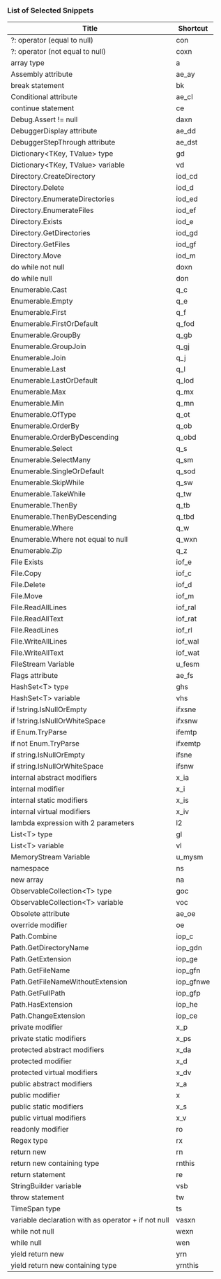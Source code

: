 ### List of Selected Snippets

Title | Shortcut
----- | --------
?: operator \(equal to null\)|con
?: operator \(not equal to null\)|coxn
array type|a
Assembly attribute|ae\_ay
break statement|bk
Conditional attribute|ae\_cl
continue statement|ce
Debug\.Assert \!= null|daxn
DebuggerDisplay attribute|ae\_dd
DebuggerStepThrough attribute|ae\_dst
Dictionary&lt;TKey, TValue&gt; type|gd
Dictionary&lt;TKey, TValue&gt; variable|vd
Directory\.CreateDirectory|iod\_cd
Directory\.Delete|iod\_d
Directory\.EnumerateDirectories|iod\_ed
Directory\.EnumerateFiles|iod\_ef
Directory\.Exists|iod\_e
Directory\.GetDirectories|iod\_gd
Directory\.GetFiles|iod\_gf
Directory\.Move|iod\_m
do while not null|doxn
do while null|don
Enumerable\.Cast|q\_c
Enumerable\.Empty|q\_e
Enumerable\.First|q\_f
Enumerable\.FirstOrDefault|q\_fod
Enumerable\.GroupBy|q\_gb
Enumerable\.GroupJoin|q\_gj
Enumerable\.Join|q\_j
Enumerable\.Last|q\_l
Enumerable\.LastOrDefault|q\_lod
Enumerable\.Max|q\_mx
Enumerable\.Min|q\_mn
Enumerable\.OfType|q\_ot
Enumerable\.OrderBy|q\_ob
Enumerable\.OrderByDescending|q\_obd
Enumerable\.Select|q\_s
Enumerable\.SelectMany|q\_sm
Enumerable\.SingleOrDefault|q\_sod
Enumerable\.SkipWhile|q\_sw
Enumerable\.TakeWhile|q\_tw
Enumerable\.ThenBy|q\_tb
Enumerable\.ThenByDescending|q\_tbd
Enumerable\.Where|q\_w
Enumerable\.Where not equal to null|q\_wxn
Enumerable\.Zip|q\_z
File Exists|iof\_e
File\.Copy|iof\_c
File\.Delete|iof\_d
File\.Move|iof\_m
File\.ReadAllLines|iof\_ral
File\.ReadAllText|iof\_rat
File\.ReadLines|iof\_rl
File\.WriteAllLines|iof\_wal
File\.WriteAllText|iof\_wat
FileStream Variable|u\_fesm
Flags attribute|ae\_fs
HashSet&lt;T&gt; type|ghs
HashSet&lt;T&gt; variable|vhs
if \!string\.IsNullOrEmpty|ifxsne
if \!string\.IsNullOrWhiteSpace|ifxsnw
if Enum\.TryParse|ifemtp
if not Enum\.TryParse|ifxemtp
if string\.IsNullOrEmpty|ifsne
if string\.IsNullOrWhiteSpace|ifsnw
internal abstract modifiers|x\_ia
internal modifier|x\_i
internal static modifiers|x\_is
internal virtual modifiers|x\_iv
lambda expression with 2 parameters|l2
List&lt;T&gt; type|gl
List&lt;T&gt; variable|vl
MemoryStream Variable|u\_mysm
namespace|ns
new array |na
ObservableCollection&lt;T&gt; type|goc
ObservableCollection&lt;T&gt; variable|voc
Obsolete attribute|ae\_oe
override modifier|oe
Path\.Combine|iop\_c
Path\.GetDirectoryName|iop\_gdn
Path\.GetExtension|iop\_ge
Path\.GetFileName|iop\_gfn
Path\.GetFileNameWithoutExtension|iop\_gfnwe
Path\.GetFullPath|iop\_gfp
Path\.HasExtension|iop\_he
Path\.ChangeExtension|iop\_ce
private modifier|x\_p
private static modifiers|x\_ps
protected abstract modifiers|x\_da
protected modifier|x\_d
protected virtual modifiers|x\_dv
public abstract modifiers|x\_a
public modifier|x
public static modifiers|x\_s
public virtual modifiers|x\_v
readonly modifier|ro
Regex type|rx
return new|rn
return new containing type|rnthis
return statement|re
StringBuilder variable|vsb
throw statement|tw
TimeSpan type|ts
variable declaration with as operator \+ if not null|vasxn
while not null|wexn
while null|wen
yield return new|yrn
yield return new containing type|yrnthis
